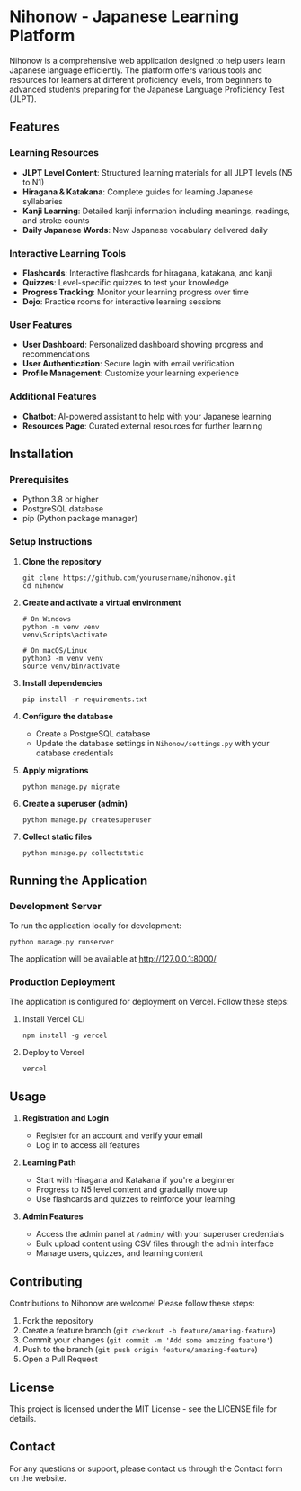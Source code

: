 # Nihonow - Japanese Learning Platform

Nihonow is a comprehensive web application designed to help users learn Japanese language efficiently. The platform offers various tools and resources for learners at different proficiency levels, from beginners to advanced students preparing for the Japanese Language Proficiency Test (JLPT).

## Features

### Learning Resources
- **JLPT Level Content**: Structured learning materials for all JLPT levels (N5 to N1)
- **Hiragana & Katakana**: Complete guides for learning Japanese syllabaries
- **Kanji Learning**: Detailed kanji information including meanings, readings, and stroke counts
- **Daily Japanese Words**: New Japanese vocabulary delivered daily

### Interactive Learning Tools
- **Flashcards**: Interactive flashcards for hiragana, katakana, and kanji
- **Quizzes**: Level-specific quizzes to test your knowledge
- **Progress Tracking**: Monitor your learning progress over time
- **Dojo**: Practice rooms for interactive learning sessions

### User Features
- **User Dashboard**: Personalized dashboard showing progress and recommendations
- **User Authentication**: Secure login with email verification
- **Profile Management**: Customize your learning experience

### Additional Features
- **Chatbot**: AI-powered assistant to help with your Japanese learning
- **Resources Page**: Curated external resources for further learning

## Installation

### Prerequisites
- Python 3.8 or higher
- PostgreSQL database
- pip (Python package manager)

### Setup Instructions

1. **Clone the repository**
   ```
   git clone https://github.com/yourusername/nihonow.git
   cd nihonow
   ```

2. **Create and activate a virtual environment**
   ```
   # On Windows
   python -m venv venv
   venv\Scripts\activate

   # On macOS/Linux
   python3 -m venv venv
   source venv/bin/activate
   ```

3. **Install dependencies**
   ```
   pip install -r requirements.txt
   ```

4. **Configure the database**
   - Create a PostgreSQL database
   - Update the database settings in `Nihonow/settings.py` with your database credentials

5. **Apply migrations**
   ```
   python manage.py migrate
   ```

6. **Create a superuser (admin)**
   ```
   python manage.py createsuperuser
   ```

7. **Collect static files**
   ```
   python manage.py collectstatic
   ```

## Running the Application

### Development Server
To run the application locally for development:
```
python manage.py runserver
```
The application will be available at http://127.0.0.1:8000/

### Production Deployment
The application is configured for deployment on Vercel. Follow these steps:

1. Install Vercel CLI
   ```
   npm install -g vercel
   ```

2. Deploy to Vercel
   ```
   vercel
   ```

## Usage

1. **Registration and Login**
   - Register for an account and verify your email
   - Log in to access all features

2. **Learning Path**
   - Start with Hiragana and Katakana if you're a beginner
   - Progress to N5 level content and gradually move up
   - Use flashcards and quizzes to reinforce your learning

3. **Admin Features**
   - Access the admin panel at `/admin/` with your superuser credentials
   - Bulk upload content using CSV files through the admin interface
   - Manage users, quizzes, and learning content

## Contributing

Contributions to Nihonow are welcome! Please follow these steps:

1. Fork the repository
2. Create a feature branch (`git checkout -b feature/amazing-feature`)
3. Commit your changes (`git commit -m 'Add some amazing feature'`)
4. Push to the branch (`git push origin feature/amazing-feature`)
5. Open a Pull Request

## License

This project is licensed under the MIT License - see the LICENSE file for details.

## Contact

For any questions or support, please contact us through the Contact form on the website.